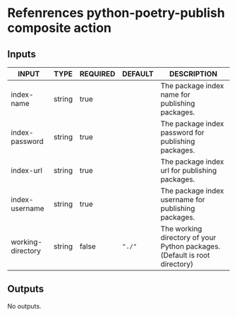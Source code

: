 # Refenrences python-poetry-publish composite action

## Inputs

<!-- AUTO-DOC-INPUT:START - Do not remove or modify this section -->

| INPUT             | TYPE   | REQUIRED | DEFAULT | DESCRIPTION                                                                |
| ----------------- | ------ | -------- | ------- | -------------------------------------------------------------------------- |
| index-name        | string | true     |         | The package index name for publishing packages.                            |
| index-password    | string | true     |         | The package index password for publishing packages.                        |
| index-url         | string | true     |         | The package index url for publishing packages.                             |
| index-username    | string | true     |         | The package index username for publishing packages.                        |
| working-directory | string | false    | `"./"`  | The working directory of your Python packages. (Default is root directory) |

<!-- AUTO-DOC-INPUT:END -->

## Outputs

<!-- AUTO-DOC-OUTPUT:START - Do not remove or modify this section -->

No outputs.

<!-- AUTO-DOC-OUTPUT:END -->
